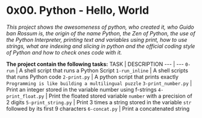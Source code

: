 # 0x00. Python - Hello, World
*This project shows the awesomeness of python, who created it, who Guido ban Rossum is, the origin of the name Python, the Zen of Python, the use of the Python Interpreter, printing text and variables using print, how to use strings, what are indexing and slicing in python and the official coding style of Python and how to check ones code with it.*

**The project contain the following tasks:**
TASK | DESCRIPTION
--- | ---
`0-run` | A shell script that runs a Python Script
`1-run_inline` | A shell scripts that runs Python code
`2-print.py` | A python script that prints exactly `Programming is like building a multilingual puzzle`
`3-print_number.py` | Print an integer stored in the variable number using f-strings
`4-print_float.py` | Print the floated stored variable `number` with a precision of 2 digits
`5-print_string.py` | Print 3 times a string stored in the variable `str` followed by its first 9 characters
`6-concat.py` | Print a concatenated string
